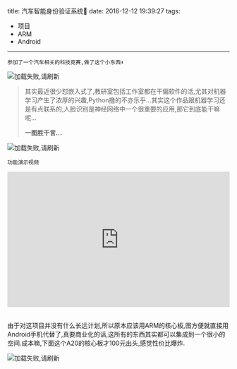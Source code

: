 title: 汽车智能身份验证系统🚙
date: 2016-12-12 19:39:27
tags:
- 项目
- ARM
- Android
---
    参加了一个汽车相关的科技竞赛,做了这个小东西⬇️

![加载失败,请刷新](/img/smartcar1.jpg)

>其实最近很少怼嵌入式了,教研室包括工作室都在干偏软件的活,尤其对机器学习产生了浓厚的兴趣,Python撸的不亦乐乎...其实这个作品跟机器学习还是有点联系的,人脸识别是神经网络中一个很重要的应用,那它到底能干嘛呢...
>
>**一图胜千言...**

![加载失败,请刷新](/img/smartcar2.jpg)

    功能演示视频
<div style="height: 0;padding-bottom: 61%;position: relative;">
<iframe width="560" height="315" src="http://player.youku.com/embed/XMTg2NjQ2NzEyOA" frameborder="0" allowfullscreen="" style="position: absolute;height: 100%;width: 100%;"></iframe>
</div>

<br />  

​	由于对这项目并没有什么长远计划,所以原本应该用ARM的核心板,图方便就直接用Android手机代替了,真要商业化的话,这所有的东西其实都可以集成到一个很小的空间.成本嘛,下面这个A20的核心板才100元出头,感觉性价比爆炸.

![加载失败,请刷新](/img/smartcar3.jpg)


